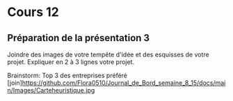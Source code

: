 # Cours 12
## Préparation de la présentation 3 
Joindre des images de votre tempête d'idée et des esquisses de votre projet. Expliquer en 2 à 3 lignes votre projet. 

Brainstorm:
Top 3 des entreprises préféré
[join]https://github.com/Flora0510/Journal_de_Bord_semaine_8_15/docs/main/Images/Carteheuristique.jpg
